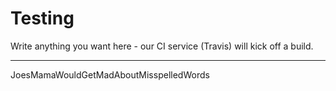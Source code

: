 # Testing
 
Write anything you want here - our CI service (Travis) will kick off a build.

-------------

JoesMamaWouldGetMadAboutMisspelledWords
